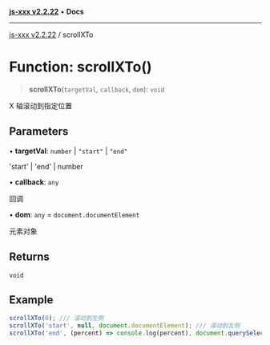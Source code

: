 [**js-xxx v2.2.22**](../README.md) • **Docs**

***

[js-xxx v2.2.22](../README.md) / scrollXTo

# Function: scrollXTo()

> **scrollXTo**(`targetVal`, `callback`, `dom`): `void`

X 轴滚动到指定位置

## Parameters

• **targetVal**: `number` \| `"start"` \| `"end"`

'start' | 'end' | number

• **callback**: `any`

回调

• **dom**: `any` = `document.documentElement`

元素对象

## Returns

`void`

## Example

```ts
scrollXTo(0); /// 滚动到左侧
scrollXTo('start', null, document.documentElement); /// 滚动到左侧
scrollXTo('end', (percent) => console.log(percent), document.querySelector('body')); /// 滚动到右侧
```
